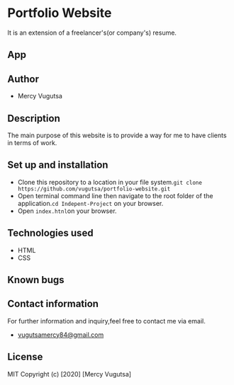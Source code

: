 # Portfolio Website
It is an extension of a freelancer's(or company's) resume.
## App


## Author
* Mercy Vugutsa
## Description
The main purpose of this website is to provide a way for me to have clients in terms of work.

## Set up and installation
- Clone this repository to a location in your file system.`git clone https://github.com/vugutsa/portfolio-website.git`
- Open terminal command line then navigate to the root folder of the application.`cd Indepent-Project` on your browser.
- Open `index.htnl`on your browser.
## Technologies used
* HTML
* CSS
 
## Known bugs

## Contact information
For further information and inquiry,feel free to contact me via email.
* vugutsamercy84@gmail.com
## License
MIT Copyright (c) [2020] [Mercy Vugutsa]



